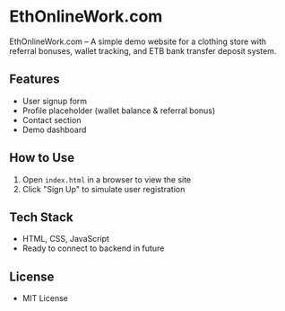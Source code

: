 # EthOnlineWork.com

EthOnlineWork.com – A simple demo website for a clothing store with referral bonuses, wallet tracking, and ETB bank transfer deposit system.

## Features
- User signup form
- Profile placeholder (wallet balance & referral bonus)
- Contact section
- Demo dashboard

## How to Use
1. Open `index.html` in a browser to view the site
2. Click "Sign Up" to simulate user registration

## Tech Stack
- HTML, CSS, JavaScript
- Ready to connect to backend in future

## License
- MIT License
